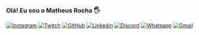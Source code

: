 
### Olá! Eu sou o Matheus Rocha 🖐️

[![Instagram](https://img.shields.io/badge/Instagram-E4405F?style=for-the-badge&logo=instagram&logoColor=white)](https://www.instagram.com/matheusrocha.coding)
[![Twitch](https://img.shields.io/badge/Twitch-9146FF?style=for-the-badge&logo=twitch&logoColor=white)](https://twitch.tv/matheusrcastro)
[![GitHub](https://img.shields.io/badge/GitHub-100000?style=for-the-badge&logo=github&logoColor=white)](https://github.com/Matheusrdo)
[![Linkedin](https://img.shields.io/badge/LinkedIn-0077B5?style=for-the-badge&logo=linkedin&logoColor=white)](www.linkedin.com/in/matheus-rocha-de-oliveira-002698204)
[![Discord](https://img.shields.io/badge/Discord-7289DA?style=for-the-badge&logo=discord&logoColor=white)](https://discord.gg/matheusrdo)
[![Whatsapp](https://img.shields.io/badge/WhatsApp-25D366?style=for-the-badge&logo=whatsapp&logoColor=white
)](https://wa.me/message/RLQPE4MQQSV6D1)
[![Gmail](https://img.shields.io/badge/Gmail-D14836?style=for-the-badge&logo=gmail&logoColor=white)](rochamatheus369@gmail.com)
